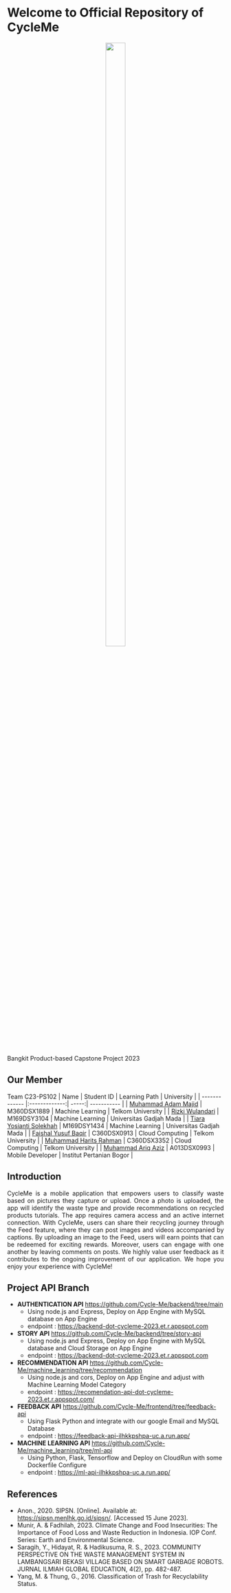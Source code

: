 # Welcome to Official Repository of CycleMe
<p align = "center">
  <img width=30% height=60% src="https://storage.googleapis.com/cycleme-pictures/logo.png">
 </p>

Bangkit Product-based Capstone Project 2023
 
 ## Our Member
 Team C23-PS102
 | Name        | Student ID           | Learning Path  | University |
| ------------- |:-------------:| -----:| ----------- |
| [Muhammad Adam Majid](https://github.com/notRobot200) | M360DSX1889 | Machine Learning | Telkom University |
| [Rizki Wulandari](https://github.com/rizkiwulandari1) | M169DSY3104 |  Machine Learning | Universitas Gadjah Mada |
| [Tiara Yosianti Solekhah](https://github.com/tiarayosianti) | M169DSY1434 | Machine Learning | Universitas Gadjah Mada |
| [Faishal Yusuf Baqir](https://github.com/faishalyb) | C360DSX0913 | Cloud Computing | Telkom University |
| [Muhammad Harits Rahman](https://github.com/RitsRits) | C360DSX3352 | Cloud Computing | Telkom University |
| [Muhammad Ariq Aziz](https://github.com/Aziz8860) | A013DSX0993 | Mobile Developer | Institut Pertanian Bogor |



## Introduction
<p align="justify">
CycleMe is a mobile application that empowers users to classify waste based on pictures they capture or upload. Once a photo is uploaded, the app will identify the waste type and provide recommendations on recycled products tutorials. The app requires camera access and an active internet connection. With CycleMe, users can share their recycling journey through the Feed feature, where they can post images and videos accompanied by captions. By uploading an image to the Feed, users will earn points that can be redeemed for exciting rewards. Moreover, users can engage with one another by leaving comments on posts. We highly value user feedback as it contributes to the ongoing improvement of our application. We hope you enjoy your experience with CycleMe!
</p>

## Project API Branch
* **AUTHENTICATION API** https://github.com/Cycle-Me/backend/tree/main
  * Using node.js and Express, Deploy on App Engine with MySQL database on App Engine
  * endpoint : https://backend-dot-cycleme-2023.et.r.appspot.com
* **STORY API** https://github.com/Cycle-Me/backend/tree/story-api
  * Using node.js and Express, Deploy on App Engine with MySQL database and Cloud Storage on App Engine
  * endpoint : https://backend-dot-cycleme-2023.et.r.appspot.com
* **RECOMMENDATION API** https://github.com/Cycle-Me/machine_learning/tree/recommendation
  * Using node.js and cors, Deploy on App Engine and adjust with Machine Learning Model Category
  * endpoint : https://recomendation-api-dot-cycleme-2023.et.r.appspot.com/
* **FEEDBACK API** https://github.com/Cycle-Me/frontend/tree/feedback-api
  * Using Flask Python and integrate with our google Email and MySQL Database
  * endpoint : https://feedback-api-ilhkkpshpa-uc.a.run.app/
* **MACHINE LEARNING API** https://github.com/Cycle-Me/machine_learning/tree/ml-api
  * Using Python, Flask, Tensorflow and Deploy on CloudRun with some Dockerfile Configure
  * endpoint : https://ml-api-ilhkkpshpa-uc.a.run.app/

## References
* Anon., 2020. SIPSN. [Online]. Available at: https://sipsn.menlhk.go.id/sipsn/. [Accessed 15 June 2023].
* Munir, A. & Fadhilah, 2023. Climate Change and Food Insecurities: The Importance of Food Loss and Waste Reduction in Indonesia. IOP Conf. Series: Earth and Environmental Science.
* Saragih, Y., Hidayat, R. & Hadikusuma, R. S., 2023. COMMUNITY PERSPECTIVE ON THE WASTE MANAGEMENT SYSTEM IN LAMBANGSARI BEKASI VILLAGE BASED ON SMART GARBAGE ROBOTS. JURNAL ILMIAH GLOBAL EDUCATION, 4(2), pp. 482-487.
* Yang, M. & Thung, G., 2016. Classification of Trash for Recyclability Status. 

